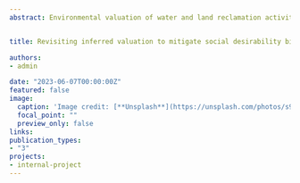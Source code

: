 ```yaml
---
abstract: Environmental valuation of water and land reclamation activities is one of the many fields where state preferences can provide useful insights for policy-makers. However, Social Desirability Bias (SDB) should be considered as respondents may give an answer to project a good image of themselves. This paper explores the usefulness of Inferred Valuation (IFV) to mitigate SDB in a choice experiment that assesses the willingness to pay (WTP) and willingness to accept (WTA) to treat polluted water from mining activities in Alberta, Canada. We find that IFV does mitigate the SDB by reducing/increasing the reported WTP/WTA, however, we find that the reference groups have a significant effect on the respondent's IVF, as well as their perception of the reference's group income. Additionally, we find that respondents value the treatment time more than the quality of the treated water. Our results are consistent over different specifications and show that IVF can be a useful tool for state preferences.


title: Revisiting inferred valuation to mitigate social desirability bias: An application to water reclamation. / Job Market Paper

authors:
- admin

date: "2023-06-07T00:00:00Z"
featured: false
image:
  caption: 'Image credit: [**Unsplash**](https://unsplash.com/photos/s9CC2SKySJM)'
  focal_point: ""
  preview_only: false
links:
publication_types:
- "3"
projects:
- internal-project
---
```


